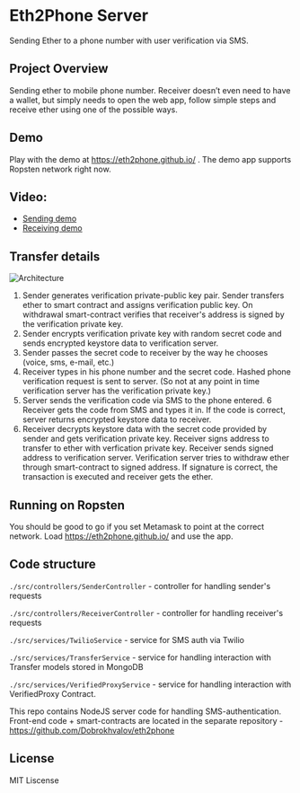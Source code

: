 # Eth2Phone Server
Sending Ether to a phone number with user verification via SMS.

## Project Overview
Sending ether to mobile phone number. Receiver doesn’t even need to have a wallet, but simply needs to open the web app, follow simple steps and receive ether using one of the possible ways.

## Demo
Play with the demo at https://eth2phone.github.io/ . The demo app supports Ropsten network right now.

## Video:
* [Sending demo](https://screencast-o-matic.com/watch/cbQoD1IbCD)
* [Receiving demo](https://screencast-o-matic.com/watch/cbQoDXIbCp)

## Transfer details
![Architecture](/Algorithm.png)
1. Sender generates verification private-public key pair. Sender transfers ether to smart contract and assigns verification public key. On withdrawal smart-contract verifies that receiver's address is signed by the verification private key.
2. Sender encrypts verification private key with random secret code and sends encrypted keystore data to verification server.
3. Sender passes the secret code to receiver by the way he chooses (voice, sms, e-mail, etc.)
4. Receiver types in his phone number and the secret code. Hashed phone verification request is sent to server. (So not at any point in time verification server has the verification private key.)
5. Server sends the verification code via SMS to the phone entered.
6 Receiver gets the code from SMS and types it in. If the code is correct, server returns encrypted keystore data to receiver.
7. Receiver decrypts keystore data with the secret code provided by sender and gets verification private key. Receiver signs address to transfer to ether with verfication private key. Receiver sends signed address to verification server. Verification server tries to withdraw ether through smart-contract to signed address. If signature is correct, the transaction is executed and receiver gets the ether.

## Running on Ropsten
You should be good to go if you set Metamask to point at the correct network.
Load https://eth2phone.github.io/ and use the app.

## Code structure
`./src/controllers/SenderController` - controller for handling sender's requests

`./src/controllers/ReceiverController` - controller for handling receiver's requests

`./src/services/TwilioService` - service for SMS auth via Twilio

`./src/services/TransferService` - service for handling interaction with Transfer models stored in MongoDB

`./src/services/VerifiedProxyService` - service for handling interaction with VerifiedProxy Contract. 

This repo contains NodeJS server code for handling SMS-authentication. Front-end code + smart-contracts are located in the separate repository - https://github.com/Dobrokhvalov/eth2phone

## License
MIT Liscense
